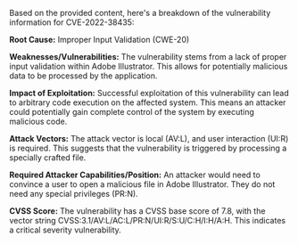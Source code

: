 Based on the provided content, here's a breakdown of the vulnerability information for CVE-2022-38435:

**Root Cause:** Improper Input Validation (CWE-20)

**Weaknesses/Vulnerabilities:** The vulnerability stems from a lack of proper input validation within Adobe Illustrator. This allows for potentially malicious data to be processed by the application.

**Impact of Exploitation:** Successful exploitation of this vulnerability can lead to arbitrary code execution on the affected system. This means an attacker could potentially gain complete control of the system by executing malicious code.

**Attack Vectors:** The attack vector is local (AV:L), and user interaction (UI:R) is required. This suggests that the vulnerability is triggered by processing a specially crafted file.

**Required Attacker Capabilities/Position:** An attacker would need to convince a user to open a malicious file in Adobe Illustrator. They do not need any special privileges (PR:N).

**CVSS Score:** The vulnerability has a CVSS base score of 7.8, with the vector string CVSS:3.1/AV:L/AC:L/PR:N/UI:R/S:U/C:H/I:H/A:H. This indicates a critical severity vulnerability.